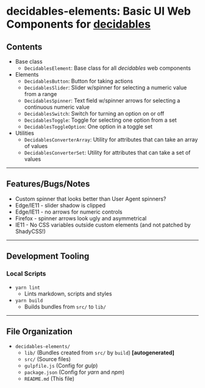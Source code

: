 <!--lint ignore first-heading-level-->

# decidables-elements: Basic UI Web Components for [**decidables**](https://github.com/decidables/decidables)

## Contents

- Base class
  - `DecidablesElement`: Base class for all *decidables* web components
- Elements
  - `DecidablesButton`: Button for taking actions
  - `DecidablesSlider`: Slider w/spinner for selecting a numeric value from a range
  - `DecidablesSpinner`: Text field w/spinner arrows for selecting a continuous numeric value
  - `DecidablesSwitch`: Switch for turning an option on or off
  - `DecidablesToggle`: Toggle for selecting one option from a set
  - `DecidablesToggleOption`: One option in a toggle set
- Utilities
  - `DecidablesConverterArray`: Utility for attributes that can take an array of values
  - `DecidablesConverterSet`: Utility for attributes that can take a set of values

---

## Features/Bugs/Notes

- Custom spinner that looks better than User Agent spinners?
- Edge/IE11 - slider shadow is clipped
- Edge/IE11 - no arrows for numeric controls
- Firefox - spinner arrows look ugly and asymmetrical
- IE11 - No CSS variables outside custom elements (and not patched by ShadyCSS!)

---

## Development Tooling

### Local Scripts

- `yarn lint`
  - Lints markdown, scripts and styles
- `yarn build`
  - Builds bundles from `src/` to `lib/`

---

## File Organization

- `decidables-elements/`
  - `lib/` (Bundles created from `src/` by `build`) **\[autogenerated\]**
  - `src/` (Source files)
  - `gulpfile.js` (Config for *gulp*)
  - `package.json` (Config for *yarn* and *npm*)
  - `README.md` (This file)
